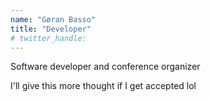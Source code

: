 ```yaml
---
name: "Gøran Basso"
title: "Developer"
# twitter_handle: 
---
```

Software developer and conference organizer
I'll give this more thought if I get accepted lol
